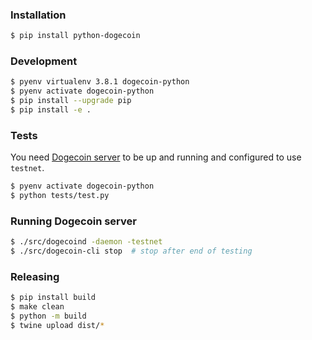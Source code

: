 
### Installation

```bash
$ pip install python-dogecoin
```


### Development
```bash
$ pyenv virtualenv 3.8.1 dogecoin-python
$ pyenv activate dogecoin-python
$ pip install --upgrade pip
$ pip install -e .
```

### Tests

You need [Dogecoin server](https://github.com/dogecoin/dogecoin) to be up and running and configured to use `testnet`.

```bash
$ pyenv activate dogecoin-python
$ python tests/test.py
```


### Running Dogecoin server

```bash
$ ./src/dogecoind -daemon -testnet
$ ./src/dogecoin-cli stop  # stop after end of testing
```


### Releasing

```bash
$ pip install build
$ make clean
$ python -m build
$ twine upload dist/*
```
